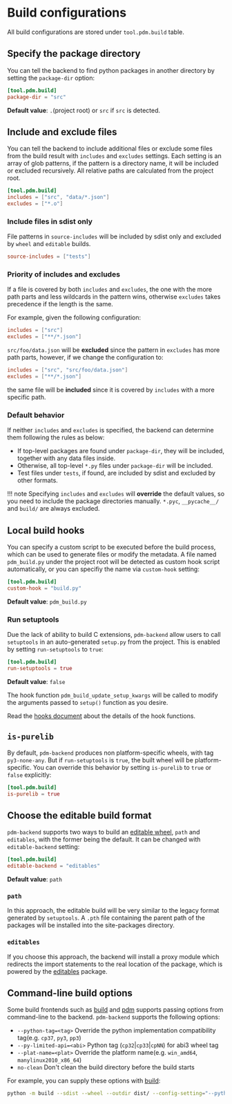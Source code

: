# Build configurations

All build configurations are stored under `tool.pdm.build` table.

## Specify the package directory

You can tell the backend to find python packages in another directory by setting the `package-dir` option:

```toml
[tool.pdm.build]
package-dir = "src"
```

**Default value**: `.`(project root) or `src` if `src` is detected.

## Include and exclude files

You can tell the backend to include additional files or exclude some files from the build result with `includes` and `excludes` settings.
Each setting is an array of glob patterns, if the pattern is a directory name, it will be included or excluded recursively. All relative paths
are calculated from the project root.

```toml
[tool.pdm.build]
includes = ["src", "data/*.json"]
excludes = ["*.o"]
```

### Include files in sdist only

File patterns in `source-includes` will be included by sdist only and excluded by `wheel` and `editable` builds.

```toml
source-includes = ["tests"]
```

### Priority of includes and excludes

If a file is covered by both `includes` and `excludes`, the one with the more path parts and less wildcards in the pattern wins,
otherwise `excludes` takes precedence if the length is the same.

For example, given the following configuration:

```toml
includes = ["src"]
excludes = ["**/*.json"]
```

`src/foo/data.json` will be **excluded** since the pattern in `excludes` has more path parts, however, if we change the configuration to:

```toml
includes = ["src", "src/foo/data.json"]
excludes = ["**/*.json"]
```

the same file will be **included** since it is covered by `includes` with a more specific path.

### Default behavior

If neither `includes` and `excludes` is specified, the backend can determine them following the rules as below:

- If top-level packages are found under `package-dir`, they will be included, together with any data files inside.
- Otherwise, all top-level `*.py` files under `package-dir` will be included.
- Test files under `tests`, if found, are included by sdist and excluded by other formats.

!!! note
    Specifying `includes` and `excludes` will **override** the default values, so you need to include the package directories manually.
    `*.pyc`, `__pycache__/` and `build/` are always excluded.


## Local build hooks

You can specify a custom script to be executed before the build process, which can be used to generate files or modify the metadata.
A file named `pdm_build.py` under the project root will be detected as custom hook script automatically, or you can specifiy the name
via `custom-hook` setting:

```toml
[tool.pdm.build]
custom-hook = "build.py"
```

**Default value**: `pdm_build.py`

### Run setuptools

Due the lack of ability to build C extensions, `pdm-backend` allow users to call `setuptools` in an auto-generated `setup.py` from the
project. This is enabled by setting `run-setuptools` to `true`:

```toml
[tool.pdm.build]
run-setuptools = true
```

**Default value**: `false`

The hook function `pdm_build_update_setup_kwargs` will be called to modify the arguments passed to `setup()` function as you desire.

Read the [hooks document](./hooks.md) about the details of the hook functions.

## `is-purelib`

By default, `pdm-backend` produces non platform-specific wheels, with tag `py3-none-any`. But if `run-setuptools` is `true`, the built wheel
will be platform-specific. You can override this behavior by setting `is-purelib` to `true` or `false` explicitly:

```toml
[tool.pdm.build]
is-purelib = true
```

## Choose the editable build format

`pdm-backend` supports two ways to build an [editable wheel][PEP 660], `path` and `editables`, with the former being the default. It can be changed with `editable-backend` setting:

[PEP 660]: https://www.python.org/dev/peps/pep-0660/

```toml
[tool.pdm.build]
editable-backend = "editables"
```

**Default value**: `path`

### `path`

In this approach, the editable build will be very similar to the legacy format generated by `setuptools`. A `.pth` file containing the parent path of the packages will be installed into the site-packages directory.

### `editables`

If you choose this approach, the backend will install a proxy module which redirects the import statements to the real location of the package, which is powered by the [editables] package.

[editables]: https://pypi.org/project/editables

## Command-line build options

Some build frontends such as [build] and [pdm] supports passing options from command-line to the backend. `pdm-backend` supports the following options:

- `--python-tag=<tag>` Override the python implementation compatibility tag(e.g. `cp37`, `py3`, `pp3`)
- `--py-limited-api=<abi>` Python tag (`cp32`|`cp33`|`cpNN`) for abi3 wheel tag
- `--plat-name=<plat>` Override the platform name(e.g. `win_amd64`, `manylinux2010_x86_64`)
- `no-clean` Don't clean the build directory before the build starts

For example, you can supply these options with [build]:

```bash
python -m build --sdist --wheel --outdir dist/ --config-setting="--python-tag=cp37" --config-setting="--plat-name=win_amd64"
```

[build]: https://pypi.org/project/build
[pdm]: https://pypi.org/project/pdm
